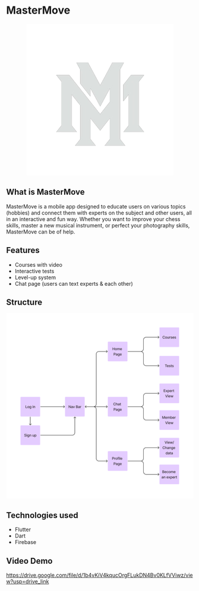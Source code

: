 # MasterMove

<p align="center">
    <img src="Images/logo_white_png.png" alt="Image Description" />
</p>

## What is MasterMove

MasterMove is a mobile app designed to educate users on various topics (hobbies) and connect them with experts on the subject and other users, all in an interactive and fun way. Whether you want to improve your chess skills, master a new musical instrument, or perfect your photography skills,  MasterMove can be of help.

## Features

- Courses with video 
- Interactive tests
- Level-up system
- Chat page (users can text experts & each other)

## Structure
![Image of structure](Images/project_structure.png)

## Technologies used
- Flutter
- Dart
- Firebase

## Video Demo
https://drive.google.com/file/d/1b4vKiV4kqucOrgFLukDN4Bv0KLfVViwz/view?usp=drive_link
